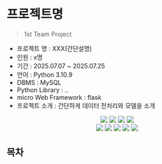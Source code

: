 # 프로젝트명
> 1st Team Project

- 프로젝트 명 : XXX(간단설명)
- 인원 : x명
- 기간 : 2025.07.07 ~ 2025.07.25
- 언어 : Python 3.10.9
- DBMS : MySQL 
- Python Library : ..
- micro Web Framework : flask
- 프로젝트 소개 : 간단하게 데이터 전처리와 모델을 소개

<div align=center> 
  <img src="https://img.shields.io/badge/python-3776AB?style=for-the-badge&logo=python&logoColor=white"> 
  <img src="https://img.shields.io/badge/tensorflow-55ff55?style=for-the-badge&logo=fastapi&logoColor=white">
  <img src="https://img.shields.io/badge/sklearn-55ff55?style=for-the-badge&logo=fastapi&logoColor=white">
   <img src="https://img.shields.io/badge/OpenAI-412991?style=for-the-badge&logo=flask&logoColor=white">
</div>
<div align=center> 
  <img src="https://img.shields.io/badge/flask-FF0000?style=for-the-badge&logo=flask&logoColor=white">
  <img src="https://img.shields.io/badge/bootstrap-7952B3?style=for-the-badge&logo=bootstrap&logoColor=white">
  <img src="https://img.shields.io/badge/html5-E34F26?style=for-the-badge&logo=html5&logoColor=white"> 
  <img src="https://img.shields.io/badge/css-1572B6?style=for-the-badge&logo=css3&logoColor=white"> 
  <img src="https://img.shields.io/badge/jquery-0769AD?style=for-the-badge&logo=jquery&logoColor=white">
</div>

## 목차